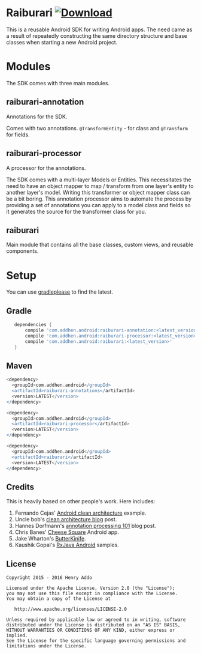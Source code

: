 Raiburari [ ![Download](https://api.bintray.com/packages/eyedol/maven/Raiburari/images/download.svg) ](https://bintray.com/eyedol/maven/Raiburari/_latestVersion)
=========

This is a reusable Android SDK for writing Android apps. The need came as a result of repeatedly constructing the same directory structure and base classes when starting a new Android project.

Modules
=======

The SDK comes with three main modules.

raiburari-annotation
--------------------

Annotations for the SDK. 

Comes with two annotations. `@TransformEntity` - for class and `@Transform` for fields.

raiburari-processor
-------------------
A processor for the annotations.

The SDK comes with a multi-layer Models or Entities. This necessitates the need to have an object mapper to map / transform from one layer's entity to another layer's model. Writing this transformer or object mapper class can be a bit boring. This annotation processor aims to automate the process by providing a set of annotations you can apply to a model class and fields so it generates the source for the transformer class for you.

raiburari
---------
Main module that contains all the base classes, custom views, and reusable components.


Setup
=====
You can use [gradleplease](http://gradleplease.appspot.com/#raiburari) to find the latest.

Gradle
------
```groovy
   dependencies {
       compile 'com.addhen.android:raiburari-annotation:<latest_version>'
       compile 'com.addhen.android:raiburari-processor:<latest_version>'
       compile 'com.addhen.android:raiburari:<latest_version>'
   }
```

Maven
-----
```groovy
<dependency>
  <groupId>com.addhen.android</groupId>
  <artifactId>raiburari-annotations</artifactId>
  <version>LATEST</version>
</dependency>

<dependency>
  <groupId>com.addhen.android</groupId>
  <artifactId>raiburari-processor</artifactId>
  <version>LATEST</version>
</dependency>

<dependency>
  <groupId>com.addhen.android</groupId>
  <artifactId>raiburari</artifactId>
  <version>LATEST</version>
</dependency>
```

Credits
--------
This is heavily based on other people's work. Here includes:

1. Fernando Cejas' [Android clean architecture][1] example.
2. Uncle bob's [clean architecture blog][2] post. 
3. Hannes Dorfmann's [annotation processing 101][3] blog post.
4. Chris Banes' [Cheese Square][4] Android app.
5. Jake Wharton's [ButterKinife][5].
6. Kaushik Gopal's [RxJava Android][6] samples.


License
--------

    Copyright 2015 - 2016 Henry Addo

    Licensed under the Apache License, Version 2.0 (the "License");
    you may not use this file except in compliance with the License.
    You may obtain a copy of the License at

       http://www.apache.org/licenses/LICENSE-2.0

    Unless required by applicable law or agreed to in writing, software
    distributed under the License is distributed on an "AS IS" BASIS,
    WITHOUT WARRANTIES OR CONDITIONS OF ANY KIND, either express or implied.
    See the License for the specific language governing permissions and
    limitations under the License.
    

[1]: https://github.com/android10/Android-CleanArchitecture/
[2]: http://blog.8thlight.com/uncle-bob/2012/08/13/the-clean-architecture.html
[3]: http://hannesdorfmann.com/annotation-processing/annotationprocessing101
[4]: https://github.com/chrisbanes/cheesesquare
[5]: https://github.com/JakeWharton/butterknife
[6]: https://github.com/kaushikgopal/RxJava-Android-Samples